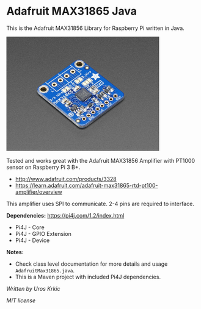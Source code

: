 # Adafruit MAX31865 Java
This is the Adafruit MAX31856 Library for Raspberry Pi written in Java.

<a href="https://www.adafruit.com/products/3328"><img src="assets/image.jpg" height="300"/></a>

Tested and works great with the Adafruit MAX31856 Amplifier with PT1000 sensor on Raspberry Pi 3 B+.

   * <a href="http://www.adafruit.com/products/3328">http://www.adafruit.com/products/3328</a>
   * <a href="https://learn.adafruit.com/adafruit-max31865-rtd-pt100-amplifier/overview">https://learn.adafruit.com/adafruit-max31865-rtd-pt100-amplifier/overview</a>

This amplifier uses SPI to communicate. 2-4 pins are required to interface.

**Dependencies:** <a href="https://pi4j.com/1.2/index.html">https://pi4j.com/1.2/index.html</a>

* Pi4J - Core
* Pi4J - GPIO Extension
* Pi4J - Device

**Notes:**

* Check class level documentation for more details and usage `AdafruitMax31865.java`.
* This is a Maven project with included Pi4J dependencies.

*Written by Uros Krkic*

*MIT license*
